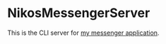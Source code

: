 # NikosMessengerServer

This is the CLI server for <a href="https://github.com/NikomitK/NikosMessenger">my messenger application</a>. 
